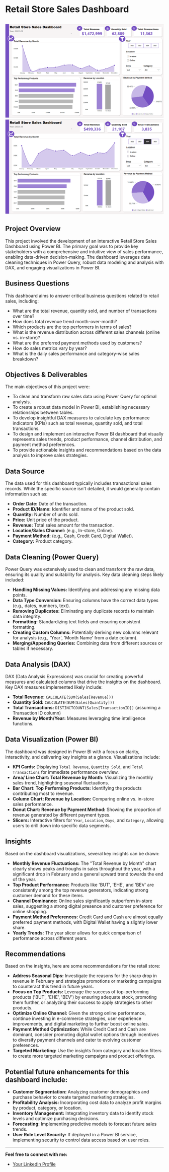 # Retail Store Sales Dashboard

![Dashboard](https://github.com/zararah-malik/Retail-Store-Sales-Dashboard/blob/main/Dashboard_1.png)
![Retail Store Sales Dashboard](https://github.com/zararah-malik/Retail-Store-Sales-Dashboard/blob/main/Dashboard_2.png)
---
## Project Overview

This project involved the development of an interactive Retail Store Sales Dashboard using Power BI. The primary goal was to provide key stakeholders with a comprehensive and intuitive view of sales performance, enabling data-driven decision-making. The dashboard leverages data cleaning techniques in Power Query, robust data modeling and analysis with DAX, and engaging visualizations in Power BI.

## Business Questions

This dashboard aims to answer critical business questions related to retail sales, including:

* What are the total revenue, quantity sold, and number of transactions over time?
* How does total revenue trend month-over-month?
* Which products are the top performers in terms of sales?
* What is the revenue distribution across different sales channels (online vs. in-store)?
* What are the preferred payment methods used by customers?
* How do sales metrics vary by year?
* What is the daily sales performance and category-wise sales breakdown?

## Objectives & Deliverables

The main objectives of this project were:

* To clean and transform raw sales data using Power Query for optimal analysis.
* To create a robust data model in Power BI, establishing necessary relationships between tables.
* To develop insightful DAX measures to calculate key performance indicators (KPIs) such as total revenue, quantity sold, and total transactions.
* To design and implement an interactive Power BI dashboard that visually represents sales trends, product performance, channel distribution, and payment method preferences.
* To provide actionable insights and recommendations based on the data analysis to improve sales strategies.

## Data Source

The data used for this dashboard typically includes transactional sales records. While the specific source isn't detailed, it would generally contain information such as:

* **Order Date:** Date of the transaction.
* **Product ID/Name:** Identifier and name of the product sold.
* **Quantity:** Number of units sold.
* **Price:** Unit price of the product.
* **Revenue:** Total sales amount for the transaction.
* **Location/Sales Channel:** (e.g., In-store, Online).
* **Payment Method:** (e.g., Cash, Credit Card, Digital Wallet).
* **Category:** Product category.

## Data Cleaning (Power Query)

Power Query was extensively used to clean and transform the raw data, ensuring its quality and suitability for analysis. Key data cleaning steps likely included:

* **Handling Missing Values:** Identifying and addressing any missing data points.
* **Data Type Conversion:** Ensuring columns have the correct data types (e.g., dates, numbers, text).
* **Removing Duplicates:** Eliminating any duplicate records to maintain data integrity.
* **Formatting:** Standardizing text fields and ensuring consistent formatting.
* **Creating Custom Columns:** Potentially deriving new columns relevant for analysis (e.g., 'Year', 'Month Name' from a date column).
* **Merging/Appending Queries:** Combining data from different sources or tables if necessary.

## Data Analysis (DAX)

DAX (Data Analysis Expressions) was crucial for creating powerful measures and calculated columns that drive the insights on the dashboard. Key DAX measures implemented likely include:

* **Total Revenue:** `CALCULATE(SUM(Sales[Revenue]))`
* **Quantity Sold:** `CALCULATE(SUM(Sales[Quantity]))`
* **Total Transactions:** `DISTINCTCOUNT(Sales[TransactionID])` (assuming a Transaction ID column)
* **Revenue by Month/Year:** Measures leveraging time intelligence functions.

## Data Visualization (Power BI)

The dashboard was designed in Power BI with a focus on clarity, interactivity, and delivering key insights at a glance. Visualizations include:

* **KPI Cards:** Displaying `Total Revenue`, `Quantity Sold`, and `Total Transactions` for immediate performance overview.
* **Area/ Line Chart: Total Revenue by Month:** Visualizing the monthly sales trend, highlighting seasonal fluctuations.
* **Bar Chart: Top Performing Products:** Identifying the products contributing most to revenue.
* **Column Chart: Revenue by Location:** Comparing online vs. in-store sales performance.
* **Donut Chart: Revenue by Payment Method:** Showing the proportion of revenue generated by different payment types.
* **Slicers:** Interactive filters for `Year`, `Location`, `Days`, and `Category`, allowing users to drill down into specific data segments.

## Insights

Based on the dashboard visualizations, several key insights can be drawn:

* **Monthly Revenue Fluctuations:** The "Total Revenue by Month" chart clearly shows peaks and troughs in sales throughout the year, with a significant drop in February and a general upward trend towards the end of the year.
* **Top Product Performance:** Products like 'BUT', 'EHE', and 'BEV' are consistently among the top revenue generators, indicating strong customer demand for these items.
* **Channel Dominance:** Online sales significantly outperform in-store sales, suggesting a strong digital presence and customer preference for online shopping.
* **Payment Method Preferences:** Credit Card and Cash are almost equally preferred payment methods, with Digital Wallet having a slightly lower share.
* **Yearly Trends:** The year slicer allows for quick comparison of performance across different years.

## Recommendations

Based on the insights, here are some recommendations for the retail store:

* **Address Seasonal Dips:** Investigate the reasons for the sharp drop in revenue in February and strategize promotions or marketing campaigns to counteract this trend in future years.
* **Focus on Top Products:** Leverage the success of top-performing products ('BUT', 'EHE', 'BEV') by ensuring adequate stock, promoting them further, or analyzing their success to apply strategies to other products.
* **Optimize Online Channel:** Given the strong online performance, continue investing in e-commerce strategies, user experience improvements, and digital marketing to further boost online sales.
* **Payment Method Optimization:** While Credit Card and Cash are dominant, consider promoting digital wallet options through incentives to diversify payment channels and cater to evolving customer preferences.
* **Targeted Marketing:** Use the insights from category and location filters to create more targeted marketing campaigns and product offerings.


## Potential future enhancements for this dashboard include:

* **Customer Segmentation:** Analyzing customer demographics and purchase behavior to create targeted marketing strategies.
* **Profitability Analysis:** Incorporating cost data to analyze profit margins by product, category, or location.
* **Inventory Management:** Integrating inventory data to identify stock levels and optimize purchasing decisions.
* **Forecasting:** Implementing predictive models to forecast future sales trends.
* **User Role Level Security:** If deployed in a Power BI service, implementing security to control data access based on user roles.

---

**Feel free to connect with me:**

* [Your LinkedIn Profile](https://www.linkedin.com/in/malikabuzararah)
